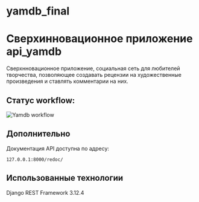 # yamdb_final
# Сверхинновационное приложение api_yamdb

Сверхнновационное приложение, социальная сеть для любителей творчества, позволяющее создавать рецензии на художественные произведения и ставлять комментарии на них.

## Статус workflow:

![Yamdb workflow](https://github.com/github/yamdb_final/actions/workflows/yamdb_workflow.yml/badge.svg)

## Дополнительно

Документация API доступна по адресу:

```127.0.0.1:8000/redoc/```

## Использованные технологии

Django REST Framework 3.12.4
